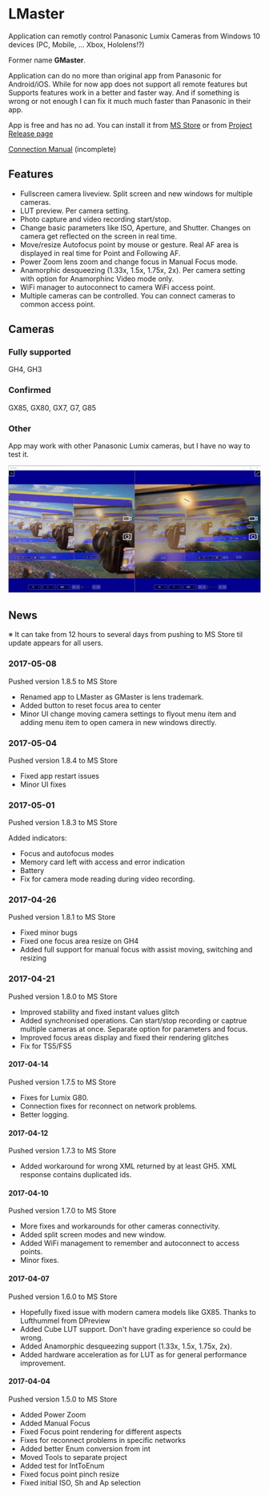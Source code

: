 # LMaster
Application can remotly control Panasonic Lumix Cameras from Windows 10 devices (PC, Mobile, ... Xbox, Hololens!?)

Former name **GMaster**.

Application can do no more than original app from Panasonic for Android/iOS. 
While for now app does not support all remote features but Supports features work in a better and faster way. 
And if something is wrong or not enough I can fix it much much faster than Panasonic in their app.

App is free and has no ad. You can install it from [MS Store](https://www.microsoft.com/store/apps/9NC2W8KC526F) or from [Project Release page](https://github.com/Rambalac/GMaster/releases/latest)

[Connection Manual](/ConnectionManual.md) (incomplete)

## Features
* Fullscreen camera liveview. Split screen and new windows for multiple cameras.
* LUT preview. Per camera setting.
* Photo capture and video recording start/stop.
* Change basic parameters like ISO, Aperture, and Shutter. Changes on camera get reflected on the screen in real time.
* Move/resize Autofocus point by mouse or gesture. Real AF area is displayed in real time for Point and Following AF.
* Power Zoom lens zoom and change focus in Manual Focus mode.
* Anamorphic desqueezing (1.33x, 1.5x, 1.75x, 2x). Per camera setting with option for Anamorphinc Video mode only.
* WiFi manager to autoconnect to camera WiFi access point.
* Multiple cameras can be controlled. You can connect cameras to common access point.

## Cameras
### Fully supported
GH4, GH3
### Confirmed
GX85, GX80, GX7, G7, G85
### Other
App may work with other Panasonic Lumix cameras, but I have no way to test it.

![Screenshot](/images/screenshots/PC-4.jpg)

## News
※ It can take from 12 hours to several days from pushing to MS Store til update appears for all users.
### 2017-05-08
Pushed version 1.8.5 to MS Store

* Renamed app to LMaster as GMaster is lens trademark.
* Added button to reset focus area to center
* Minor UI change moving camera settings to flyout menu item and adding menu item to open camera in new windows directly.

### 2017-05-04
Pushed version 1.8.4 to MS Store

* Fixed app restart issues
* Minor UI fixes

### 2017-05-01
Pushed version 1.8.3 to MS Store

Added indicators:
* Focus and autofocus modes
* Memory card left with access and error indication
* Battery
* Fix for camera mode reading during video recording.

### 2017-04-26
Pushed version 1.8.1 to MS Store

* Fixed minor bugs
* Fixed one focus area resize on GH4
* Added full support for manual focus with assist moving, switching and resizing

### 2017-04-21
Pushed version 1.8.0 to MS Store

* Improved stability and fixed instant values glitch
* Added synchronised operations. Can start/stop recording or captrue multiple cameras at once. Separate option for parameters and focus.
* Improved focus areas display and fixed their rendering glitches
* Fix for TS5/FS5

#### 2017-04-14
Pushed version 1.7.5 to MS Store

* Fixes for Lumix G80.
* Connection fixes for reconnect on network problems.
* Better logging.
#### 2017-04-12
Pushed version 1.7.3 to MS Store

* Added workaround for wrong XML returned by at least GH5. XML response contains duplicated ids.
#### 2017-04-10
Pushed version 1.7.0 to MS Store

* More fixes and workarounds for other cameras connectivity.
* Added split screen modes and new window.
* Added WiFi management to remember and autoconnect to access points.
* Minor fixes.
#### 2017-04-07
Pushed version 1.6.0 to MS Store

* Hopefully fixed issue with modern camera models like GX85. Thanks to Lufthummel from DPreview
* Added Cube LUT support. Don't have grading experience so could be wrong.
* Added Anamorphic desqueezing support (1.33x, 1.5x, 1.75x, 2x).
* Added hardware acceleration as for LUT as for general performance improvement.
#### 2017-04-04
Pushed version 1.5.0 to MS Store

* Added Power Zoom
* Added Manual Focus
* Fixed Focus point rendering for different aspects
* Fixes for reconnect problems in specific networks
* Added better Enum conversion from int
* Moved Tools to separate project
* Added test for IntToEnum
* Fixed focus point pinch resize
* Fixed initial ISO, Sh and Ap selection

